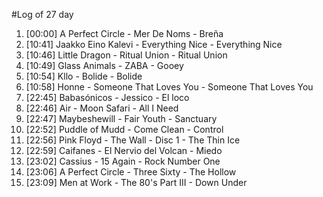 #Log of 27 day

1. [00:00] A Perfect Circle - Mer De Noms - Breña
1. [10:41] Jaakko Eino Kalevi - Everything Nice - Everything Nice
1. [10:46] Little Dragon - Ritual Union - Ritual Union
1. [10:49] Glass Animals - ZABA - Gooey
1. [10:54] Kllo - Bolide - Bolide
1. [10:58] Honne - Someone That Loves You - Someone That Loves You
1. [22:45] Babasónicos - Jessico - El loco
1. [22:46] Air - Moon Safari - All I Need
1. [22:47] Maybeshewill - Fair Youth - Sanctuary
1. [22:52] Puddle of Mudd - Come Clean - Control
1. [22:56] Pink Floyd - The Wall - Disc 1 - The Thin Ice
1. [22:59] Caifanes - El Nervio del Volcan - Miedo
1. [23:02] Cassius - 15 Again - Rock Number One
1. [23:06] A Perfect Circle - Three Sixty - The Hollow
1. [23:09] Men at Work - The 80's Part III - Down Under
